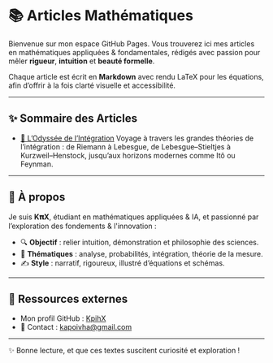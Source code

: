 # 📚 Articles Mathématiques

Bienvenue sur mon espace GitHub Pages.
Vous trouverez ici mes articles en mathématiques appliquées & fondamentales, rédigés avec passion pour mêler **rigueur**, **intuition** et **beauté formelle**.

Chaque article est écrit en **Markdown** avec rendu LaTeX pour les équations, afin d’offrir à la fois clarté visuelle et accessibilité.

---

## ✨ Sommaire des Articles

- [🌌 L’Odyssée de l’Intégration](integration.md)
  Voyage à travers les grandes théories de l’intégration : de Riemann à Lebesgue, de Lebesgue–Stieltjes à Kurzweil–Henstock, jusqu’aux horizons modernes comme Itô ou Feynman.

---

## 🧭 À propos

Je suis **K𝛑X**, étudiant en mathématiques appliquées & IA, et passionné par l’exploration des fondements & l'innovation :

- 🔍 **Objectif** : relier intuition, démonstration et philosophie des sciences.
- 🧮 **Thématiques** : analyse, probabilités, intégration, théorie de la mesure.
- ✍️ **Style** : narratif, rigoureux, illustré d’équations et schémas.

---

## 🔗 Ressources externes

- Mon profil GitHub : [KpihX](https://github.com/KpihX)
- 📧 Contact : [kapoivha@gmail.com](mailto:kapoivha@gmail.com)

---

✨ Bonne lecture, et que ces textes suscitent curiosité et exploration !
